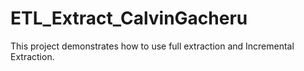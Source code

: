 # ETL_Extract_CalvinGacheru
This project demonstrates how to use full extraction and Incremental Extraction.
